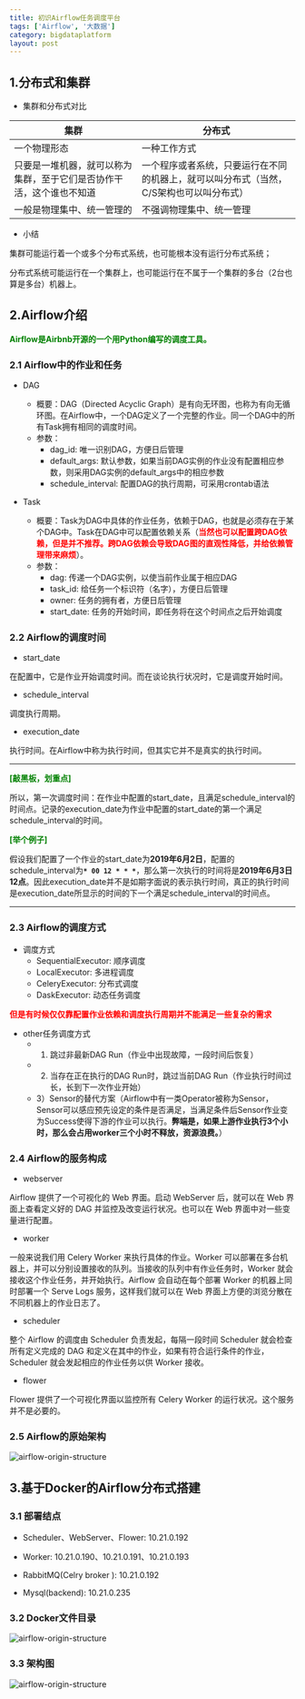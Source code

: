 ```yaml
---
title: 初识Airflow任务调度平台
tags: ['Airflow', '大数据']
category: bigdataplatform
layout: post
---
```


## 1.分布式和集群

- 集群和分布式对比

集群 | 分布式
-----|-------
一个物理形态 | 一种工作方式
只要是一堆机器，就可以称为集群，至于它们是否协作干活，这个谁也不知道 | 一个程序或者系统，只要运行在不同的机器上，就可以叫分布式（当然，C/S架构也可以叫分布式）
一般是物理集中、统一管理的 | 不强调物理集中、统一管理

- 小结

集群可能运行着一个或多个分布式系统，也可能根本没有运行分布式系统；

分布式系统可能运行在一个集群上，也可能运行在不属于一个集群的多台（2台也算是多台）机器上。

## 2.Airflow介绍

<strong style="color:green;">Airflow是Airbnb开源的一个用Python编写的调度工具。</strong>

### 2.1 Airflow中的作业和任务

- DAG
  - 概要：DAG（Directed Acyclic Graph）是有向无环图，也称为有向无循环图。在Airflow中，一个DAG定义了一个完整的作业。同一个DAG中的所有Task拥有相同的调度时间。
  - 参数：
    - dag_id: 唯一识别DAG，方便日后管理
    - default_args: 默认参数，如果当前DAG实例的作业没有配置相应参数，则采用DAG实例的default_args中的相应参数
    - schedule_interval: 配置DAG的执行周期，可采用crontab语法

- Task
  - 概要：Task为DAG中具体的作业任务，依赖于DAG，也就是必须存在于某个DAG中。Task在DAG中可以配置依赖关系（<strong style="color:red;">当然也可以配置跨DAG依赖，但是并不推荐。跨DAG依赖会导致DAG图的直观性降低，并给依赖管理带来麻烦</strong>）。
  - 参数：
    - dag: 传递一个DAG实例，以使当前作业属于相应DAG
    - task_id: 给任务一个标识符（名字），方便日后管理
    - owner: 任务的拥有者，方便日后管理
    - start_date: 任务的开始时间，即任务将在这个时间点之后开始调度

### 2.2 Airflow的调度时间

- start_date

在配置中，它是作业开始调度时间。而在谈论执行状况时，它是调度开始时间。

- schedule_interval

调度执行周期。

- execution_date

执行时间。在Airflow中称为执行时间，但其实它并不是真实的执行时间。

------------------------
<strong style="color:green;">[敲黑板，划重点]</strong>

所以，第一次调度时间：在作业中配置的start_date，且满足schedule_interval的时间点。记录的execution_date为作业中配置的start_date的第一个满足schedule_interval的时间。

<strong style="color:green;">[举个例子]</strong>

假设我们配置了一个作业的start_date为<strong>2019年6月2日</strong>，配置的schedule_interval为<strong>``` * 00 12 * * * ```</strong>，那么第一次执行的时间将是<strong>2019年6月3日 12点</strong>。因此execution_date并不是如期字面说的表示执行时间，真正的执行时间是execution_date所显示的时间的下一个满足schedule_interval的时间点。

------------------------

### 2.3 Airflow的调度方式

- 调度方式
  - SequentialExecutor: 顺序调度
  - LocalExecutor: 多进程调度
  - CeleryExecutor: 分布式调度
  - DaskExecutor: 动态任务调度

<strong style="color:red;">但是有时候仅仅靠配置作业依赖和调度执行周期并不能满足一些复杂的需求</strong>

- other任务调度方式
  - 1) 跳过非最新DAG Run（作业中出现故障，一段时间后恢复）
  - 2) 当存在正在执行的DAG Run时，跳过当前DAG Run（作业执行时间过长，长到下一次作业开始）
  - 3）Sensor的替代方案（Airflow中有一类Operator被称为Sensor，Sensor可以感应预先设定的条件是否满足，当满足条件后Sensor作业变为Success使得下游的作业可以执行。<strong>弊端是，如果上游作业执行3个小时，那么会占用worker三个小时不释放，资源浪费。</strong>）

### 2.4 Airflow的服务构成

- webserver

Airflow 提供了一个可视化的 Web 界面。启动 WebServer 后，就可以在 Web 界面上查看定义好的 DAG 并监控及改变运行状况。也可以在 Web 界面中对一些变量进行配置。

- worker

一般来说我们用 Celery Worker 来执行具体的作业。Worker 可以部署在多台机器上，并可以分别设置接收的队列。当接收的队列中有作业任务时，Worker 就会接收这个作业任务，并开始执行。Airflow 会自动在每个部署 Worker 的机器上同时部署一个 Serve Logs 服务，这样我们就可以在 Web 界面上方便的浏览分散在不同机器上的作业日志了。

- scheduler

整个 Airflow 的调度由 Scheduler 负责发起，每隔一段时间 Scheduler 就会检查所有定义完成的 DAG 和定义在其中的作业，如果有符合运行条件的作业，Scheduler 就会发起相应的作业任务以供 Worker 接收。

- flower

Flower 提供了一个可视化界面以监控所有 Celery Worker 的运行状况。这个服务并不是必要的。

### 2.5 Airflow的原始架构

![airflow-origin-structure](https://github.com/buildupchao/ImgStore/blob/master/blog/bigdataplatform/airflow/airflow-origin-structure.png?raw=true)

## 3.基于Docker的Airflow分布式搭建

### 3.1 部署结点

- Scheduler、WebServer、Flower:  10.21.0.192

- Worker:  10.21.0.190、10.21.0.191、10.21.0.193

- RabbitMQ(Celry broker ):  10.21.0.192

- Mysql(backend): 10.21.0.235

### 3.2 Docker文件目录

![airflow-origin-structure](https://github.com/buildupchao/ImgStore/blob/master/blog/bigdataplatform/airflow/airflow-docker-dir.png?raw=true)

### 3.3 架构图

![airflow-origin-structure](https://github.com/buildupchao/ImgStore/blob/master/blog/bigdataplatform/airflow/airflow-docker-structure.png?raw=true)
